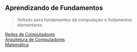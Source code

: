 ## Aprendizando de Fundamentos

>Voltado para fundamentos da computação e fudamentos elementares.

[Redes de Computadores](Computer_networks/index.md)</br>
[Arquitetura de Computadores](Computer_architecture/index.md)</br>
[Matemática](Math/index.md)</br>